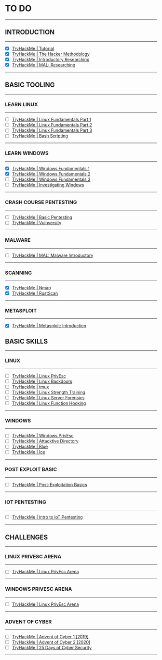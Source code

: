 # TO DO
---
## INTRODUCTION
---
- [x] [TryHackMe | Tutorial](https://tryhackme.com/room/tutorial)
- [x] [TryHackMe | The Hacker Methodology](https://tryhackme.com/room/hackermethodology)
- [x] [TryHackMe | Introductory Researching](https://tryhackme.com/room/introtoresearch)
- [x] [TryHackMe | MAL: Researching](https://tryhackme.com/room/malresearching)

---
## BASIC TOOLING
---
### LEARN LINUX
---
- [ ] [TryHackMe | Linux Fundamentals Part 1](https://tryhackme.com/room/linuxfundamentalspart1)
- [ ] [TryHackMe | Linux Fundamentals Part 2](https://tryhackme.com/room/linuxfundamentalspart2)
- [ ] [TryHackMe | Linux Fundamentals Part 3](https://tryhackme.com/room/linuxfundamentalspart3)
- [ ] [TryHackMe | Bash Scripting](https://tryhackme.com/room/bashscripting)

___
### LEARN WINDOWS
---
- [x] [TryHackMe | Windows Fundamentals 1](https://tryhackme.com/room/windowsfundamentals1xbx)
- [x] [TryHackMe | Windows Fundamentals 2](https://tryhackme.com/room/windowsfundamentals2x0x)
- [ ] [TryHackMe | Windows Fundamentals 3](https://tryhackme.com/room/windowsfundamentals3xzx)
- [ ] [TryHackMe | Investigating Windows](https://tryhackme.com/room/investigatingwindows)

---
### CRASH COURSE PENTESTING
---
- [ ] [TryHackMe | Basic Pentesting](https://tryhackme.com/room/basicpentestingjt)
- [ ] [TryHackMe | Vulnversity](https://tryhackme.com/room/vulnversity)

---
### MALWARE
---
- [ ] [TryHackMe | MAL: Malware Introductory](https://tryhackme.com/room/malmalintroductory)

---
### SCANNING
---
- [x] [TryHackMe | Nmap](https://tryhackme.com/room/furthernmap)
- [x] [TryHackMe | RustScan](https://tryhackme.com/room/rustscan)

---
### METASPLOIT
---
- [x] [TryHackMe | Metasploit: Introduction](https://tryhackme.com/room/metasploitintro)

## BASIC SKILLS
---
### LINUX
---
- [ ] [TryHackMe | Linux PrivEsc](https://tryhackme.com/room/linuxprivesc)
- [ ] [TryHackMe | Linux Backdoors](https://tryhackme.com/room/linuxbackdoors)
- [ ] [TryHackMe | tmux](https://tryhackme.com/room/rptmux)
- [ ] [TryHackMe | Linux Strength Training](https://tryhackme.com/room/linuxstrengthtraining)
- [ ] [TryHackMe | Linux Server Forensics](https://tryhackme.com/room/linuxserverforensics)
- [ ] [TryHackMe | Linux Function Hooking](https://tryhackme.com/room/linuxfunctionhooking)

---
### WINDOWS
---
- [ ] [TryHackMe | Windows PrivEsc](https://tryhackme.com/room/windows10privesc)
- [ ] [TryHackMe | Attacktive Directory](https://tryhackme.com/room/attacktivedirectory)
- [ ] [TryHackMe | Blue](https://tryhackme.com/room/blue)
- [ ] [TryHackMe | Ice](https://tryhackme.com/room/ice)

---
### POST EXPLOIT BASIC
---
- [ ] [TryHackMe | Post-Exploitation Basics](https://tryhackme.com/room/postexploit)

---
### IOT PENTESTING
---
- [ ] [TryHackMe | Intro to IoT Pentesting](https://tryhackme.com/room/iotintro)

---
## CHALLENGES
---
### LINUX PRIVESC ARENA
---
- [ ]  [TryHackMe | Linux PrivEsc Arena](https://tryhackme.com/room/linuxprivescarena)

---
### WINDOWS PRIVESC ARENA
---
- [ ]  [TryHackMe | Linux PrivEsc Arena](https://tryhackme.com/room/linuxprivescarena)

---
### ADVENT OF CYBER
---
- [ ] [TryHackMe | Advent of Cyber 1 [2019]](https://tryhackme.com/room/25daysofchristmas)
- [ ] [TryHackMe | Advent of Cyber 2 [2020]](https://tryhackme.com/room/adventofcyber2)
- [ ] [TryHackMe | 25 Days of Cyber Security](https://tryhackme.com/room/learncyberin25days)

---